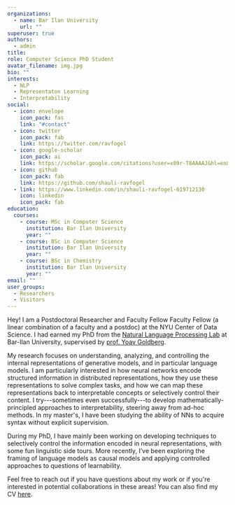 ```yaml
---
organizations:
  - name: Bar Ilan University
    url: ""
superuser: true
authors:
  - admin
title:
role: Computer Science PhD Student
avatar_filename: img.jpg
bio: ""
interests:
  - NLP
  - Representaton Learning
  - Interpretability
social:
  - icon: envelope
    icon_pack: fas
    link: "#contact"
  - icon: twitter
    icon_pack: fab
    link: https://twitter.com/ravfogel
  - icon: google-scholar
    icon_pack: ai
    link: https://scholar.google.com/citations?user=x09r-T8AAAAJ&hl=en&oi=ao
  - icon: github
    icon_pack: fab
    link: https://github.com/shauli-ravfogel
  - link: https://www.linkedin.com/in/shauli-ravfogel-619712130
    icon: linkedin
    icon_pack: fab
education:
  courses:
    - course: MSc in Computer Science
      institution: Bar Ilan University
      year: ""
    - course: BSc in Computer Science
      institution: Bar Ilan University
      year: ""
    - course: BSc in Chemistry
      institution: Bar Ilan University
      year: ""
email: ""
user_groups:
  - Researchers
  - Visitors
---
```

Hey! I am a Postdoctoral Researcher and Faculty Fellow Faculty Fellow (a linear combination of a faculty and a postdoc) at the NYU Center of Data Science. I had earned my PhD from the [Natural Language Processing Lab](https://biu-nlp.github.io/) at Bar-Ilan University, supervised by [prof. Yoav Goldberg](https://www.cs.bgu.ac.il/~yoavg/uni/). 

My research focuses on understanding, analyzing, and controlling the internal representations of generative models, and in particular language models. I am particularly interested in how neural networks encode structured information in distributed representations, how they use these representations to solve complex tasks, and how we can map these representations back to interpretable concepts or selectively control their content. I try---sometimes even successfully---to develop mathematically-principled approaches to interpretability, steering away from ad-hoc methods. In my master's, I have been studying the ability of NNs to acquire syntax without explicit supervision. 

During my PhD, I have mainly been working on developing techniques to selectively control the information encoded in neural representations, with some fun linguistic side tours. More recently, I’ve been exploring the framing of language models as causal models and applying controlled approaches to questions of learnability.

Feel free to reach out if you have questions about my work or if you're interested in potential collaborations in these areas! You can also find my CV [here](cv/cv.pdf).
